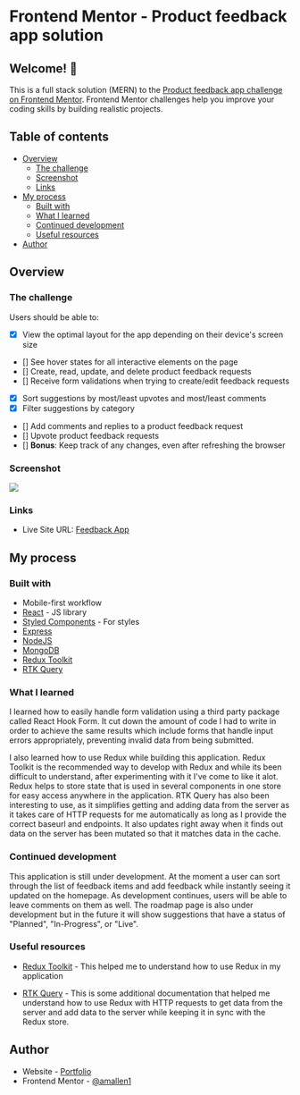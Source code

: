 # Frontend Mentor - Product feedback app solution

## Welcome! 👋

This is a full stack solution (MERN) to the [Product feedback app challenge on Frontend Mentor](https://www.frontendmentor.io/challenges/product-feedback-app-wbvUYqjR6). Frontend Mentor challenges help you improve your coding skills by building realistic projects.

## Table of contents

- [Overview](#overview)
  - [The challenge](#the-challenge)
  - [Screenshot](#screenshot)
  - [Links](#links)
- [My process](#my-process)
  - [Built with](#built-with)
  - [What I learned](#what-i-learned)
  - [Continued development](#continued-development)
  - [Useful resources](#useful-resources)
- [Author](#author)

## Overview

### The challenge

Users should be able to:

- [x] View the optimal layout for the app depending on their device's screen size
- [] See hover states for all interactive elements on the page
- [] Create, read, update, and delete product feedback requests
- [] Receive form validations when trying to create/edit feedback requests
- [x] Sort suggestions by most/least upvotes and most/least comments
- [x] Filter suggestions by category
- [] Add comments and replies to a product feedback request
- [] Upvote product feedback requests
- [] **Bonus**: Keep track of any changes, even after refreshing the browser

### Screenshot

![](./screenshot.jpg)

### Links

- Live Site URL: [Feedback App](https://jovial-klepon-dc8a53.netlify.app/)

## My process

### Built with

- Mobile-first workflow
- [React](https://reactjs.org/) - JS library
- [Styled Components](https://styled-components.com/) - For styles
- [Express](https://expressjs.com/)
- [NodeJS](https://nodejs.dev/)
- [MongoDB](https://www.mongodb.com/)
- [Redux Toolkit](https://redux-toolkit.js.org/)
- [RTK Query](https://redux-toolkit.js.org/rtk-query/overview)

### What I learned

I learned how to easily handle form validation using a third party package called React Hook Form. It cut down the amount of code I had to write in order to achieve the same results which include forms that handle input errors appropriately, preventing invalid data from being submitted.

I also learned how to use Redux while building this application. Redux Toolkit is the recommended way to develop with Redux and while its been difficult to understand, after experimenting with it I've come to like it alot. Redux helps to store state that is used in several components in one store for easy access anywhere in the application. RTK Query has also been interesting to use, as it simplifies getting and adding data from the server as it takes care of HTTP requests for me automatically as long as I provide the correct baseurl and endpoints. It also updates right away when it finds out data on the server has been mutated so that it matches data in the cache.

### Continued development

This application is still under development. At the moment a user can sort through the list of feedback items and add feedback while instantly seeing it updated on the homepage. As development continues, users will be able to leave comments on them as well. The roadmap page is also under development but in the future it will show suggestions that have a status of "Planned", "In-Progress", or "Live".

### Useful resources

- [Redux Toolkit](https://redux-toolkit.js.org/introduction/getting-started) - This helped me to understand how to use Redux in my application

- [RTK Query](https://redux-toolkit.js.org/tutorials/rtk-query) - This is some additional documentation that helped me understand how to use Redux with HTTP requests to get data from the server and add data to the server while keeping it in sync with the Redux store.

## Author

- Website - [Portfolio](https://www.aniyaallen.com/)
- Frontend Mentor - [@amallen1](https://www.frontendmentor.io/profile/amallen1)
